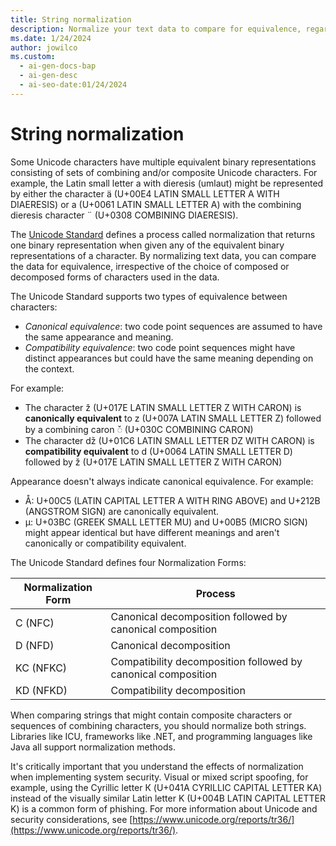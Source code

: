```yaml
---
title: String normalization
description: Normalize your text data to compare for equivalence, regardless of the choice of composed or decomposed forms of characters used.
ms.date: 1/24/2024
author: jowilco
ms.custom:
  - ai-gen-docs-bap
  - ai-gen-desc
  - ai-seo-date:01/24/2024
---
```


# String normalization

<!--- TODO!!!
Links in the following topic need to point to this topic:
https://learn.microsoft.com/en-us/globalization/fonts-layout/text-layout

Add links in these topics:
https://learn.microsoft.com/en-us/globalization/design/security-guidelines
https://learn.microsoft.com/en-us/globalization/locale/sorting-and-string-comparison

Note this is a live-site issue, not an issue in the startup-staging branch.

TODO!!--->

Some Unicode characters have multiple equivalent binary representations consisting of sets of combining and/or composite Unicode characters. For example, the Latin small letter a with dieresis (umlaut) might be represented by either the character ä (U+00E4 LATIN SMALL LETTER A WITH DIAERESIS) or a (U+0061 LATIN SMALL LETTER A) with the combining dieresis character ¨ (U+0308 COMBINING DIAERESIS).

The [Unicode Standard](../encoding/unicode-standard.md) defines a process called normalization that returns one binary representation when given any of the equivalent binary representations of a character. By normalizing text data, you can compare the data for equivalence, irrespective of the choice of composed or decomposed forms of characters used in the data.

The Unicode Standard supports two types of equivalence between characters:

- *Canonical equivalence*: two code point sequences are assumed to have the same appearance and meaning.
- *Compatibility equivalence*: two code point sequences might have distinct appearances but could have the same meaning depending on the context.

For example:

- The character ž (U+017E LATIN SMALL LETTER Z WITH CARON) is **canonically equivalent** to z (U+007A LATIN SMALL LETTER Z) followed by a combining caron ◌̌ (U+030C COMBINING CARON)
- The character ǆ (U+01C6 LATIN SMALL LETTER DZ WITH CARON) is **compatibility equivalent** to d (U+0064 LATIN SMALL LETTER D) followed by ž (U+017E LATIN SMALL LETTER Z WITH CARON)

Appearance doesn't always indicate canonical equivalence. For example:

- Å: U+00C5 (LATIN CAPITAL LETTER A WITH RING ABOVE) and U+212B (ANGSTROM SIGN) are canonically equivalent.
- μ: U+03BC (GREEK SMALL LETTER MU) and U+00B5 (MICRO SIGN) might appear identical but have different meanings and aren't canonically or compatibility equivalent.

The Unicode Standard defines four Normalization Forms:

| Normalization Form | Process |
|--------------------|---------|
| C (NFC)            | Canonical decomposition followed by canonical composition |
| D (NFD)            | Canonical decomposition |
| KC (NFKC)          | Compatibility decomposition followed by canonical composition |
| KD (NFKD)          | Compatibility decomposition |

When comparing strings that might contain composite characters or sequences of combining characters, you should normalize both strings. Libraries like ICU, frameworks like .NET, and programming languages like Java all support normalization methods.

It's critically important that you understand the effects of normalization when implementing system security. Visual or mixed script spoofing, for example, using the Cyrillic letter К (U+041A CYRILLIC CAPITAL LETTER KA) instead of the visually similar Latin letter K (U+004B LATIN CAPITAL LETTER K) is a common form of phishing. For more information about Unicode and security considerations, see [https://www.unicode.org/reports/tr36/](https://www.unicode.org/reports/tr36/).
